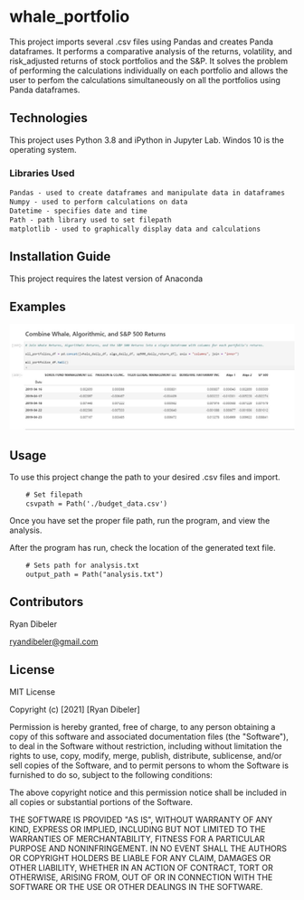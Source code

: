 # whale_portfolio

This project imports several .csv files using Pandas and creates Panda dataframes. It performs a comparative analysis of the returns, volatility, and risk_adjusted returns of stock portfolios and the S&P. It solves the problem of performing the calculations individually on each portfolio and allows the user to perfom the calculations simultaneously on all the portfolios using Panda dataframes.

## Technologies

This project uses Python 3.8 and iPython in Jupyter Lab.  Windos 10 is the operating system.

### Libraries Used
    Pandas - used to create dataframes and manipulate data in dataframes
    Numpy - used to perform calculations on data
    Datetime - specifies date and time
    Path - path library used to set filepath
    matplotlib - used to graphically display data and calculations
    
## Installation Guide
This project requires the latest version of Anaconda

## Examples

![](./Images/combineddataframe.jpg)


## Usage 

To use this project change the path to your desired .csv files and import.

        # Set filepath
        csvpath = Path('./budget_data.csv')
        
Once you have set the proper file path, run the program, and view the analysis.

After the program has run, check the location of the generated text file. 
        
        # Sets path for analysis.txt
        output_path = Path("analysis.txt")


     
## Contributors
Ryan Dibeler

ryandibeler@gmail.com

## License
MIT License

Copyright (c) [2021] [Ryan Dibeler]

Permission is hereby granted, free of charge, to any person obtaining a copy
of this software and associated documentation files (the "Software"), to deal
in the Software without restriction, including without limitation the rights
to use, copy, modify, merge, publish, distribute, sublicense, and/or sell
copies of the Software, and to permit persons to whom the Software is
furnished to do so, subject to the following conditions:

The above copyright notice and this permission notice shall be included in all
copies or substantial portions of the Software.

THE SOFTWARE IS PROVIDED "AS IS", WITHOUT WARRANTY OF ANY KIND, EXPRESS OR
IMPLIED, INCLUDING BUT NOT LIMITED TO THE WARRANTIES OF MERCHANTABILITY,
FITNESS FOR A PARTICULAR PURPOSE AND NONINFRINGEMENT. IN NO EVENT SHALL THE
AUTHORS OR COPYRIGHT HOLDERS BE LIABLE FOR ANY CLAIM, DAMAGES OR OTHER
LIABILITY, WHETHER IN AN ACTION OF CONTRACT, TORT OR OTHERWISE, ARISING FROM,
OUT OF OR IN CONNECTION WITH THE SOFTWARE OR THE USE OR OTHER DEALINGS IN THE
SOFTWARE.



